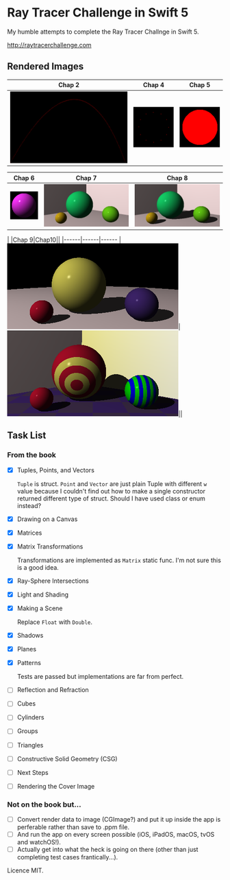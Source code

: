 # Ray Tracer Challenge in Swift 5

My humble attempts to complete the Ray Tracer Challnge in Swift 5.

http://raytracerchallenge.com

## Rendered Images

|Chap 2|Chap 4|Chap 5|
|------|------|------
|![Chap 2](https://github.com/haruhikoM/RayTracerChallenge/blob/main/RenderedImages/RTC-Chap2.png)|![Chap 4](https://github.com/haruhikoM/RayTracerChallenge/blob/main/RenderedImages/RTC-Chap4.png)|![Chap 5](https://github.com/haruhikoM/RayTracerChallenge/blob/main/RenderedImages/RTC-Chap5-2.png)|

|Chap 6|Chap 7|Chap 8|
|------|------|------
|![Chap 6](https://github.com/haruhikoM/RayTracerChallenge/blob/main/RenderedImages/RTC-Chap5.png)|![Chap 7](https://github.com/haruhikoM/RayTracerChallenge/blob/main/RenderedImages/RTC-Chap7.png)|![Chap 8](https://github.com/haruhikoM/RayTracerChallenge/blob/main/RenderedImages/RTC-Chap8.png)
|
|Chap 9|Chap10||
|------|------|------
|![Chap 9](https://github.com/haruhikoM/RayTracerChallenge/blob/main/RenderedImages/RTC-Chap9.png)|![Chap 9](https://github.com/haruhikoM/RayTracerChallenge/blob/main/RenderedImages/RTC-Chap10.png)||



## Task List

### From the book

- [x] Tuples, Points, and Vectors

	`Tuple` is struct. `Point` and `Vector` are just plain Tuple with different `w` value because I couldn't find out how to make a single constructor returned different type of struct. Should I have used class or enum instead?
	
- [x] Drawing on a Canvas
- [x] Matrices
- [x] Matrix Transformations

	Transformations are implemented as `Matrix` static func. I'm not sure this is a good idea.
	
- [x] Ray-Sphere Intersections
- [x] Light and Shading
- [x] Making a Scene

	Replace `Float` with `Double`.

- [x] Shadows
- [x] Planes
- [x] Patterns
	
	Tests are passed but implementations are far from perfect.
	
- [ ] Reflection and Refraction
- [ ] Cubes
- [ ] Cylinders
- [ ] Groups
- [ ] Triangles
- [ ] Constructive Solid Geometry (CSG)
- [ ] Next Steps
- [ ] Rendering the Cover Image


### Not on the book but...

- [ ] Convert render data to image (CGImage?) and put it up inside the app is perferable rather than save to .ppm file.
- [ ] And run the app on every screen possible (iOS, iPadOS, macOS, tvOS and watchOS!).
- [ ] Actually get into what the heck is going on there (other than just completing test cases frantically...).

Licence MIT.
